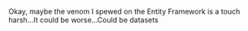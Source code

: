 <!--
id: 195634599
link: http://kevinisom.info/post/195634599/okay-maybe-the-venom-i-spewed-on-the-entity
slug: okay-maybe-the-venom-i-spewed-on-the-entity
date: Thu Sep 24 2009 20:07:52 GMT+1200 (NZST)
raw: {"blog_name":"kevinisom","id":195634599,"post_url":"http://kevinisom.info/post/195634599/okay-maybe-the-venom-i-spewed-on-the-entity","slug":"okay-maybe-the-venom-i-spewed-on-the-entity","type":"text","date":"2009-09-24 08:07:52 GMT","timestamp":1253779672,"state":"published","format":"html","reblog_key":"81oRv15n","tags":[],"short_url":"http://tmblr.co/Zw68YyBgIMd","highlighted":[],"feed_item":"http://twitter.com/kev_nz/statuses/4335262487","from_feed_id":"650289","note_count":0,"title":null,"body":"<p>Okay, maybe the venom I spewed on the Entity Framework is a touch harsh&#8230;It could be worse&#8230;Could be datasets</p>"}
publish: 2009-09-024
tags: 
title: null
-->


Okay, maybe the venom I spewed on the Entity Framework is a touch
harsh…It could be worse…Could be datasets


